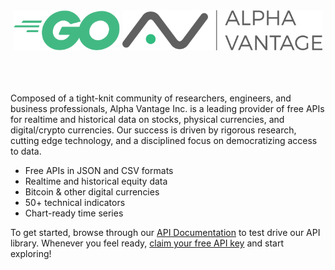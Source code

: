 <center id="go-alpha-vantage">
  <img src="_images/golang-logo.png" height="64">
  <img src="_images/alpha-vantage-banner.png" height="64" >
</center>

<br>
<br>
<br>

Composed of a tight-knit community of researchers, engineers, and business professionals, Alpha Vantage Inc. is a leading provider of free APIs for realtime and historical data on stocks, physical currencies, and digital/crypto currencies. Our success is driven by rigorous research, cutting edge technology, and a disciplined focus on democratizing access to data.

* Free APIs in JSON and CSV formats
* Realtime and historical equity data
* Bitcoin & other digital currencies
* 50+ technical indicators
* Chart-ready time series

To get started, browse through our [API Documentation](https://www.alphavantage.co/documentation) to test drive our API library. Whenever you feel ready, [claim your free API key](https://www.alphavantage.co/support/#api-key) and start exploring!
